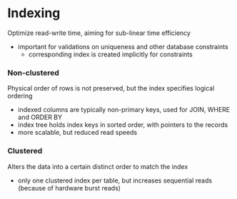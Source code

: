 # Indexing
Optimize read-write time, aiming for sub-linear time efficiency
- important for validations on uniqueness and other database constraints
  - corresponding index is created implicitly for constraints

### Non-clustered
Physical order of rows is not preserved, but the index specifies logical ordering
- indexed columns are typically non-primary keys, used for JOIN, WHERE and ORDER BY
- index tree holds index keys in sorted order, with pointers to the records
- more scalable, but reduced read speeds

### Clustered
Alters the data into a certain distinct order to match the index
- only one clustered index per table, but increases sequential reads (because of hardware burst reads)
